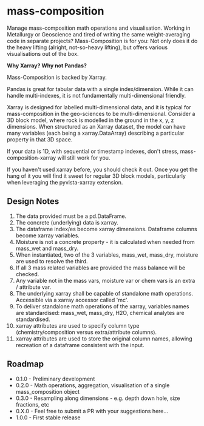 # mass-composition

Manage mass-composition math operations and visualisation.
Working in Metallurgy or Geoscience and tired of writing the same weight-averaging code in separate projects?
Mass-Composition is for you: Not only does it do the heavy lifting (alright, not-so-heavy lifting), but offers various
visualisations out of the box.

**Why Xarray? Why not Pandas?**

Mass-Composition is backed by Xarray.

Pandas is great for tabular data with a single index/dimension. While it can handle multi-indexes, it is not
fundamentally multi-dimensional friendly.

Xarray is designed for labelled multi-dimensional data, and it is typical for mass-composition in the geo-sciences
to be multi-dimensional. Consider a 3D block model, where rock is modelled in the ground in the x, y, z
dimensions. When structured as an Xarray dataset, the model can have many variables (each being a xarray.DataArray)
describing a particular property in that 3D space.

If your data is 1D, with sequential or timestamp indexes, don't stress, mass-composition-xarray will still work for you.

If you haven't used xarray before, you should check it out. Once you get the hang of it you will find it sweet for
regular 3D block models, particularly when leveraging the pyvista-xarray extension.

## Design Notes

1) The data provided must be a pd.DataFrame.
2) The concrete (underlying) data is xarray.
3) The dataframe index/es become xarray dimensions. Dataframe columns become xarray variables.
4) Moisture is not a concrete property - it is calculated when needed from mass_wet and mass_dry.
5) When instantiated, two of the 3 variables, mass_wet, mass_dry, moisture are used to resolve the third.
6) If all 3 mass related variables are provided the mass balance will be checked.
7) Any variable not in the mass vars, moisture var or chem vars is an extra / attribute var.
8) The underlying xarray shall be capable of standalone math operations. Accessible via a xarray accessor called 'mc'.
9) To deliver standalone math operations of the xarray, variables names are standardised: mass_wet, mass_dry, H2O,
   chemical analytes are standardised.
10) xarray attributes are used to specify column type (chemistry/composition versus extra/attribute columns).
11) xarray attributes are used to store the original column names, allowing recreation of a dataframe consistent with
    the input.

## Roadmap

- 0.1.0 - Preliminary development
- 0.2.0 - Math operations, aggregation, visualisation of a single mass_composition object
- 0.3.0 - Resampling along dimensions - e.g. depth down hole, size fractions, etc
- 0.X.0 - Feel free to submit a PR with your suggestions here...
- 1.0.0 - First stable release